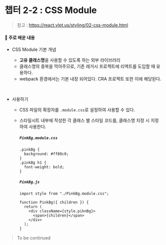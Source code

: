 # 챕터 2-2 : CSS Module

> 참고 : https://react.vlpt.us/styling/02-css-module.html

#### 📕 주로 배운 내용

- CSS Module 기본 개념

  - **고유 클래스명**을 사용할 수 있도록 하는 외부 라이브러리
  - 클래스명의 중복을 막아주므로, 기존 레거시 프로젝트에 리액트를 도입할 때 유용하다.
  - webpack 환경에서는 기본 내장 되어있다. CRA 프로젝트 또한 이에 해당된다.

<br>

- 사용하기

  - CSS 파일의 확장자를 `.module.css`로 설정하여 사용할 수 있다.
  - 스타일시트 내부에 작성한 각 클래스 별 스타일 코드를, 클래스명 지정 시 지정하여 사용한다.

    ##### `PinkBg.module.css`

    ```
    .pinkBg {
      background: #ff80c0;
    }
    .pinkBg h1 {
      font-weight: bold;
    }
    ```

    ##### `PinkBg.js`

    ```
    import style from "./PinkBg.module.css";

    function PinkBg({ children }) {
      return (
        <div className={style.piknBg}>
          <span>{children}</span>
        </div>
      );
    }
    ```

> To be continued
